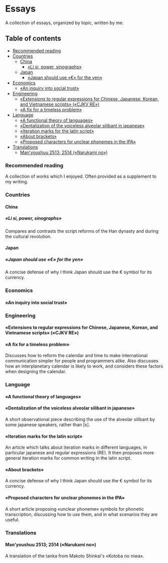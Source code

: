 # Essays
A collection of essays, organized by topic, written by me.

## Table of contents

<!-- vim-markdown-toc GFM -->

* [Recommended reading](#recommended-reading)
* [Countries](#countries)
  * [China](#china)
    * [«Li si, power, sinographs»](#li-si-power-sinographs)
  * [Japan](#japan)
    * [«Japan should use «€» for the yen»](#japan-should-use--for-the-yen)
* [Economics](#economics)
  * [«An inquiry into social trust»](#an-inquiry-into-social-trust)
* [Engineering](#engineering)
  * [«Extensions to regular expressions for Chinese, Japanese, Korean, and Vietnamese scripts» («CJKV RE»)](#extensions-to-regular-expressions-for-chinese-japanese-korean-and-vietnamese-scripts-cjkv-re)
  * [«A fix for a timeless problem»](#a-fix-for-a-timeless-problem)
* [Language](#language)
  * [«A functional theory of languages»](#a-functional-theory-of-languages)
  * [«Dentalization of the voiceless alveolar silibant in japanese»](#dentalization-of-the-voiceless-alveolar-silibant-in-japanese)
  * [«Iteration marks for the latin script»](#iteration-marks-for-the-latin-script)
  * [«About brackets»](#about-brackets)
  * [«Proposed characters for unclear phonemes in the IPA»](#proposed-characters-for-unclear-phonemes-in-the-ipa)
* [Translations](#translations)
  * [Man'youshuu 2513; 2514 («Narukami no»)](#manyoushuu-2513-2514-narukami-no)

<!-- vim-markdown-toc -->

### Recommended reading

A collection of works which I enjoyed. Often provided as a supplement to my
writing.

### Countries

#### China

##### «Li si, power, sinographs»

Compares and contrasts the script reforms of the Han dynasty and during the
cultural revolution.

#### Japan

##### «Japan should use «€» for the yen»

A concise defense of why I think Japan should use the € symbol for its currency.

### Economics

#### «An inquiry into social trust»


### Engineering

#### «Extensions to regular expressions for Chinese, Japanese, Korean, and Vietnamese scripts» («CJKV RE»)

#### «A fix for a timeless problem»

Discusses how to reform the calendar and time to make international
communication simpler for people and programmers alike. Also discusses how an
interplanetary calendar is likely to work, and considers these factors when
designing the calendar.


### Language

#### «A functional theory of languages»

#### «Dentalization of the voiceless alveolar silibant in japanese»

A short observational piece describing the use of the alveolar silibant by some
japanese speakers, rather than [s].

#### «Iteration marks for the latin script»

An article which talks about iteration marks in different languages, in
particular japanese and regular expressions (RE). It then proposes more general
iteration marks for common writing in the latin script.

#### «About brackets»

A concise defense of why I think Japan should use the € symbol for its currency.

#### «Proposed characters for unclear phonemes in the IPA»

A short article proposing «unclear phoneme» symbols for phonetic transcription,
discussing how to use them, and in what scenarios they are useful.


### Translations

#### Man'youshuu 2513; 2514 («Narukami no»)

A translation of the tanka from Makoto Shinkai's «Kotoba no niwa».
